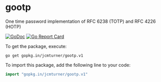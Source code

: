 # gootp
One time password implementation of RFC 6238 (TOTP) and RFC 4226 (HOTP)

[![GoDoc](https://godoc.org/github.com/jcmturner/gootp?status.svg)](https://godoc.org/github.com/jcmturner/gootp) [![Go Report Card](https://goreportcard.com/badge/github.com/jcmturner/gootp)](https://goreportcard.com/report/github.com/jcmturner/gootp)

To get the package, execute:
```
go get gopkg.in/jcmturner/gootp.v1
```
To import this package, add the following line to your code:
```go
import "gopkg.in/jcmturner/gootp.v1"

```